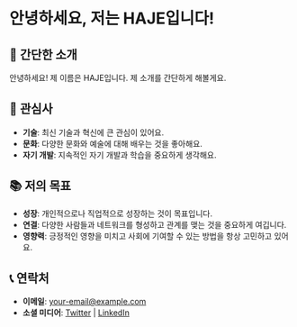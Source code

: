 # 안녕하세요, 저는 HAJE입니다!

## 🌟 간단한 소개
안녕하세요! 제 이름은 HAJE입니다. 제 소개를 간단하게 해볼게요.

## 🧩 관심사
- **기술**: 최신 기술과 혁신에 큰 관심이 있어요.
- **문화**: 다양한 문화와 예술에 대해 배우는 것을 좋아해요.
- **자기 개발**: 지속적인 자기 개발과 학습을 중요하게 생각해요.

## 📚 저의 목표
- **성장**: 개인적으로나 직업적으로 성장하는 것이 목표입니다.
- **연결**: 다양한 사람들과 네트워크를 형성하고 관계를 맺는 것을 중요하게 여깁니다.
- **영향력**: 긍정적인 영향을 미치고 사회에 기여할 수 있는 방법을 항상 고민하고 있어요.

## 📞 연락처
- **이메일**: [your-email@example.com](mailto:your-email@example.com)
- **소셜 미디어**: [Twitter](https://twitter.com/yourprofile) | [LinkedIn](https://linkedin.com/in/yourprofile)
